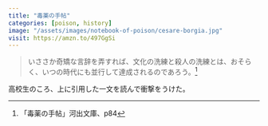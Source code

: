 ```yaml
---
title: "毒薬の手帖"
categories: [poison, history]
image: "/assets/images/notebook-of-poison/cesare-borgia.jpg"
visit: https://amzn.to/497GgSi
---
```


> いささか奇矯な言辞を弄すれば、文化の洗練と殺人の洗練とは、おそらく、いつの時代にも並行して達成されるのであろう。[^1]

高校生のころ、上に引用した一文を読んで衝撃をうけた。

[^1]:「毒薬の手帖」河出文庫、p84
